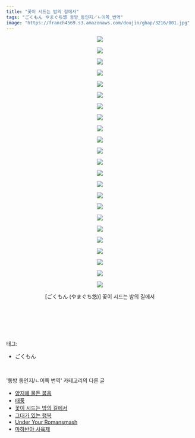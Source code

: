 ```yaml
---
title: "꽃이 시드는 밤의 길에서"
tags: "ごくもん やまぐち悠 동방_동인지／ㄴ이쪽_번역"
image: "https://franch4569.s3.amazonaws.com/doujin/ghap/3216/001.jpg"
---
```

<div class="article">
<p style="text-align: center; clear: none; float: none;"><img src="{{ site.imgserver2 }}/ghap/3216/001.jpg"/></p>
<p style="text-align: center; clear: none; float: none;"><img src="{{ site.imgserver2 }}/ghap/3216/002.jpg"/></p>
<p style="text-align: center; clear: none; float: none;"><img src="{{ site.imgserver2 }}/ghap/3216/003.jpg"/></p>
<p style="text-align: center; clear: none; float: none;"><img src="{{ site.imgserver2 }}/ghap/3216/004.jpg"/></p>
<p style="text-align: center; clear: none; float: none;"><img src="{{ site.imgserver2 }}/ghap/3216/005.jpg"/></p>
<p style="text-align: center; clear: none; float: none;"><img src="{{ site.imgserver2 }}/ghap/3216/006.jpg"/></p>
<p style="text-align: center; clear: none; float: none;"><img src="{{ site.imgserver2 }}/ghap/3216/007.jpg"/></p>
<p style="text-align: center; clear: none; float: none;"><img src="{{ site.imgserver2 }}/ghap/3216/008.jpg"/></p>
<p style="text-align: center; clear: none; float: none;"><img src="{{ site.imgserver2 }}/ghap/3216/009.jpg"/></p>
<p style="text-align: center; clear: none; float: none;"><img src="{{ site.imgserver2 }}/ghap/3216/010.jpg"/></p>
<p style="text-align: center; clear: none; float: none;"><img src="{{ site.imgserver2 }}/ghap/3216/011.jpg"/></p>
<p style="text-align: center; clear: none; float: none;"><img src="{{ site.imgserver2 }}/ghap/3216/012.jpg"/></p>
<p style="text-align: center; clear: none; float: none;"><img src="{{ site.imgserver2 }}/ghap/3216/013.jpg"/></p>
<p style="text-align: center; clear: none; float: none;"><img src="{{ site.imgserver2 }}/ghap/3216/014.jpg"/></p>
<p style="text-align: center; clear: none; float: none;"><img src="{{ site.imgserver2 }}/ghap/3216/015.jpg"/></p>
<p style="text-align: center; clear: none; float: none;"><img src="{{ site.imgserver2 }}/ghap/3216/016.jpg"/></p>
<p style="text-align: center; clear: none; float: none;"><img src="{{ site.imgserver2 }}/ghap/3216/017.jpg"/></p>
<p style="text-align: center; clear: none; float: none;"><img src="{{ site.imgserver2 }}/ghap/3216/018.jpg"/></p>
<p style="text-align: center; clear: none; float: none;"><img src="{{ site.imgserver2 }}/ghap/3216/019.jpg"/></p>
<p style="text-align: center; clear: none; float: none;"><img src="{{ site.imgserver2 }}/ghap/3216/020.jpg"/></p>
<p style="text-align: center; clear: none; float: none;"><img src="{{ site.imgserver2 }}/ghap/3216/021.jpg"/></p>
<p style="text-align: center; clear: none; float: none;"><img src="{{ site.imgserver2 }}/ghap/3216/022.jpg"/></p>
<p style="text-align: center; clear: none; float: none;"><img src="{{ site.imgserver2 }}/ghap/3216/023.jpg"/></p>
<p style="text-align: center; clear: none; float: none;">[ごくもん (やまぐち悠)] 꽃이 시드는 밤의 길에서</p>
<p><br/></p>
<p><br/></p>
</div><br/>
<div class="tagTrail">
<p>태그: </p>
<ul>
<li>ごくもん</li>
</ul>
</div><br/>
<div class="another">
<p>'동방 동인지/ㄴ이쪽 번역' 카테고리의 다른 글</p>
<ul>
<li><a href="/ghap_3218">양지에 물든 붉음</a></li>
<li><a href="/ghap_3217">태풍</a></li>
<li><a href="/ghap_3216">꽃이 시드는 밤의 길에서</a></li>
<li><a href="/ghap_3197">그대가 있는 행복</a></li>
<li><a href="/ghap_3181">Under Your Romansmash</a></li>
<li><a href="/ghap_3179">마하반야 사육제</a></li>
</ul>
</div><br/>
<div class="cb_module cb_fluid">
<div class="cb_wrt cb_profile">
</div><!-- commentList close -->
</div><br/>

